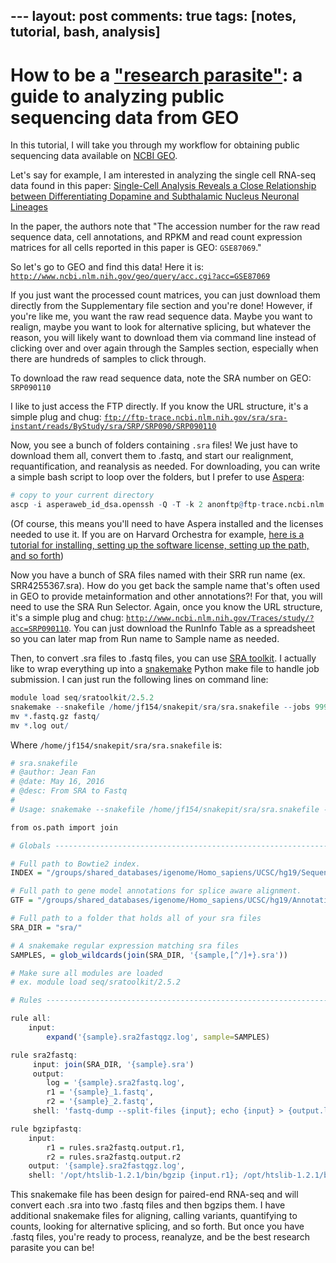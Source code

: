 ---                                                                                                                                                                                                     layout: post
comments: true
tags: [notes, tutorial, bash, analysis]
---

# How to be a ["research parasite"](http://www.nejm.org/doi/full/10.1056/NEJMe1516564): a guide to analyzing public sequencing data from GEO

In this tutorial, I will take you through my workflow for obtaining public sequencing data available on [NCBI GEO](https://www.ncbi.nlm.nih.gov/geo/).

Let's say for example, I am interested in analyzing the single cell RNA-seq data found in this paper: [Single-Cell Analysis Reveals a Close Relationship between Differentiating Dopamine and Subthalamic Nucleus Neuronal Lineages](http://www.cell.com/cell-stem-cell/abstract/S1934-5909(16)30343-5)

In the paper, the authors note that "The accession number for the raw read sequence data, cell annotations, and RPKM and read count expression matrices for all cells reported in this paper is GEO: `GSE87069`."

So let's go to GEO and find this data! Here it is: [`http://www.ncbi.nlm.nih.gov/geo/query/acc.cgi?acc=GSE87069`](http://www.ncbi.nlm.nih.gov/geo/query/acc.cgi?acc=GSE87069)

If you just want the processed count matrices, you can just download them directly from the Supplementary file section and you're done! However, if you're like me, you want the raw read sequence data. Maybe you want to realign, maybe you want to look for alternative splicing, but whatever the reason, you will likely want to download them via command line instead of clicking over and over again through the Samples section, especially when there are hundreds of samples to click through.

To download the raw read sequence data, note the SRA number on GEO: `SRP090110`

I like to just access the FTP directly. If you know the URL structure, it's a simple plug and chug: [`ftp://ftp-trace.ncbi.nlm.nih.gov/sra/sra-instant/reads/ByStudy/sra/SRP/SRP090/SRP090110`](ftp://ftp-trace.ncbi.nlm.nih.gov/sra/sra-instant/reads/ByStudy/sra/SRP/SRP090/SRP090110)

Now, you see a bunch of folders containing `.sra` files! We just have to download them all, convert them to .fastq, and start our realignment, requantification, and reanalysis as needed. For downloading, you can write a simple bash script to loop over the folders, but I prefer to use [Aspera](http://asperasoft.com/):

```r
# copy to your current directory
ascp -i asperaweb_id_dsa.openssh -Q -T -k 2 anonftp@ftp-trace.ncbi.nlm.nih.gov:/sra/sra-instant/reads/ByStudy/sra/SRP/SRP090/SRP090110 .
```

(Of course, this means you'll need to have Aspera installed and the licenses needed to use it. If you are on Harvard Orchestra for example, [here is a tutorial for installing, setting up the software license, setting up the path, and so forth](https://wiki.med.harvard.edu/Orchestra/AsperaToDownloadNcbiSraData))

Now you have a bunch of SRA files named with their SRR run name (ex. SRR4255367.sra). How do you get back the sample name that's often used in GEO to provide metainformation and other annotations?! For that, you will need to use the SRA Run Selector. Again, once you know the URL structure, it's a simple plug and chug: [`http://www.ncbi.nlm.nih.gov/Traces/study/?acc=SRP090110`](http://www.ncbi.nlm.nih.gov/Traces/study/?acc=SRP090110). You can just download the RunInfo Table as a spreadsheet so you can later map from Run name to Sample name as needed.

Then, to convert .sra files to .fastq files, you can use [SRA toolkit](https://github.com/ncbi/sra-tools). I actually like to wrap everything up into a [snakemake](https://snakemake.readthedocs.io/en/stable/) Python make file to handle job submission.  I can just run the following lines on command line:

```r
module load seq/sratoolkit/2.5.2
snakemake --snakefile /home/jf154/snakepit/sra/sra.snakefile --jobs 999 --cluster 'bsub -q short -W 12:00 -R "rusage[mem=4000]"'
mv *.fastq.gz fastq/
mv *.log out/
```

Where `/home/jf154/snakepit/sra/sra.snakefile` is:

```r
# sra.snakefile
# @author: Jean Fan
# @date: May 16, 2016
# @desc: From SRA to Fastq
#
# Usage: snakemake --snakefile /home/jf154/snakepit/sra/sra.snakefile --jobs 999 --cluster 'bsub -q short -W 12:00 -R "rusage[mem=4000]"'

from os.path import join

# Globals ---------------------------------------------------------------------

# Full path to Bowtie2 index.
INDEX = "/groups/shared_databases/igenome/Homo_sapiens/UCSC/hg19/Sequence/Bowtie2Index/genome"

# Full path to gene model annotations for splice aware alignment.
GTF = "/groups/shared_databases/igenome/Homo_sapiens/UCSC/hg19/Annotation/Genes/genes.gtf"

# Full path to a folder that holds all of your sra files
SRA_DIR = "sra/"

# A snakemake regular expression matching sra files
SAMPLES, = glob_wildcards(join(SRA_DIR, '{sample,[^/]+}.sra'))

# Make sure all modules are loaded
# ex. module load seq/sratoolkit/2.5.2

# Rules -----------------------------------------------------------------------

rule all:
    input:
        expand('{sample}.sra2fastqgz.log', sample=SAMPLES)

rule sra2fastq:
     input: join(SRA_DIR, '{sample}.sra')
     output:
        log = '{sample}.sra2fastq.log',
        r1 = '{sample}_1.fastq',
        r2 = '{sample}_2.fastq',
     shell: 'fastq-dump --split-files {input}; echo {input} > {output.log}'

rule bgzipfastq:
    input:
        r1 = rules.sra2fastq.output.r1,
        r2 = rules.sra2fastq.output.r2
    output: '{sample}.sra2fastqgz.log',
    shell: '/opt/htslib-1.2.1/bin/bgzip {input.r1}; /opt/htslib-1.2.1/bin/bgzip {input.r2}; echo {input} > {output}'
```
This snakemake file has been design for paired-end RNA-seq and will convert each .sra into two .fastq files and then bgzips them. I have additional snakemake files for aligning, calling variants, quantifying to counts, looking for alternative splicing, and so forth. But once you have .fastq files, you're ready to process, reanalyze, and be the best research parasite you can be!
